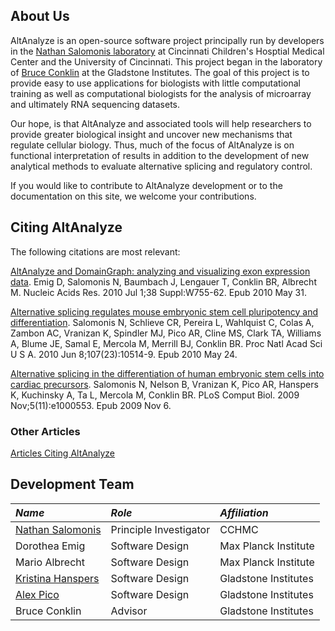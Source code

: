 ## About Us ##

AltAnalyze is an open-source software project principally run by developers in the [Nathan Salomonis laboratory](http://www.cincinnatichildrens.org/bio/s/nathan-salomonis) at Cincinnati Children's Hosptial Medical Center and the University of Cincinnati. This project began in the laboratory of [Bruce Conklin](http://www.conklinlab.org) at the Gladstone Institutes. The goal of this project is to provide easy to use applications for biologists with little computational training as well as computational biologists for the analysis of microarray and ultimately RNA sequencing datasets.

Our hope, is that AltAnalyze and associated tools will help researchers to provide greater biological insight and uncover new mechanisms that regulate cellular biology. Thus, much of the focus of AltAnalyze is on functional interpretation of results in addition to the development of new analytical methods to evaluate alternative splicing and regulatory control.

If you would like to contribute to AltAnalyze development or to the documentation on this site, we welcome your contributions.

## Citing AltAnalyze ##

The following citations are most relevant:

[AltAnalyze and DomainGraph: analyzing and visualizing exon expression data](http://www.ncbi.nlm.nih.gov/pubmed/20513647). Emig D, Salomonis N, Baumbach J, Lengauer T, Conklin BR, Albrecht M.
Nucleic Acids Res. 2010 Jul 1;38 Suppl:W755-62. Epub 2010 May 31.

[Alternative splicing regulates mouse embryonic stem cell pluripotency and differentiation](http://www.ncbi.nlm.nih.gov/pubmed/20498046). Salomonis N, Schlieve CR, Pereira L, Wahlquist C, Colas A, Zambon AC, Vranizan K, Spindler MJ, Pico AR, Cline MS, Clark TA, Williams A, Blume JE, Samal E, Mercola M, Merrill BJ, Conklin BR.
Proc Natl Acad Sci U S A. 2010 Jun 8;107(23):10514-9. Epub 2010 May 24.

[Alternative splicing in the differentiation of human embryonic stem cells into cardiac precursors](http://www.ncbi.nlm.nih.gov/pubmed/19893621). Salomonis N, Nelson B, Vranizan K, Pico AR, Hanspers K, Kuchinsky A, Ta L, Mercola M, Conklin BR. PLoS Comput Biol. 2009 Nov;5(11):e1000553. Epub 2009 Nov 6.

### Other Articles ###
[Articles Citing AltAnalyze](CitingArticles.md)

## Development Team ##
|_**Name**_|_**Role**_|_**Affiliation**_|
|:---------|:---------|:----------------|
|[Nathan Salomonis](NathanSalomonis.md)|Principle Investigator|CCHMC            |
|Dorothea Emig|Software Design|Max Planck Institute|
|Mario Albrecht|Software Design|Max Planck Institute|
|[Kristina Hanspers](KristinaHanspers.md)|Software Design|Gladstone Institutes|
|[Alex Pico](http://altanalyze.org/frames/alexpico_bio.html)|Software Design|Gladstone Institutes|
|Bruce Conklin|Advisor   |Gladstone Institutes|